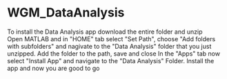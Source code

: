 # WGM_DataAnalysis

To install the Data Analysis app download the entire folder and unzip \
Open MATLAB and in "HOME" tab select "Set Path", choose "Add folders with subfolders" and nagivate to the "Data Analysis" folder that you just unzipped.
Add the folder to the path, save and close
In the "Apps" tab now select "Install App" and navigate to the "Data Analysis" Folder. 
Install the app and now you are good to go
